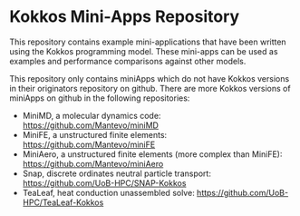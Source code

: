 # Kokkos Mini-Apps Repository

This repository contains example mini-applications that have been written using the Kokkos programming model. These mini-apps can be used as examples and performance comparisons against other models.

This repository only contains miniApps which do not have Kokkos versions in their originators repository on github. 
There are more Kokkos versions of miniApps on github in the following repositories:

* MiniMD, a molecular dynamics code: https://github.com/Mantevo/miniMD
* MiniFE, a unstructured finite elements: https://github.com/Mantevo/miniFE
* MiniAero, a unstructured finite elements (more complex than MiniFE): https://github.com/Mantevo/miniAero
* Snap, discrete ordinates neutral particle transport: https://github.com/UoB-HPC/SNAP-Kokkos
* TeaLeaf, heat conduction unassembled solve: https://github.com/UoB-HPC/TeaLeaf-Kokkos


